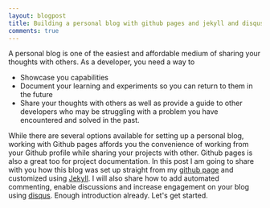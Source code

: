 ```yaml
---
layout: blogpost
title: Building a personal blog with github pages and jekyll and disqus
comments: true
---
```


A personal blog is one of the easiest and affordable medium of sharing your thoughts with others. As a developer, you need a way to
- Showcase you capabilities
- Document your learning and experiments so you can return to them in the future
- Share your thoughts with others as well as provide a guide to other developers who may be struggling with a problem you have encountered and solved in the past.

While there are several options available for setting up a personal blog, working with Github pages affords you the convenience of working from your Github profile while sharing your projects with other. Github pages is also a great too for project documentation.
In this post I am going to share with you how this blog was set up straight from my [github page](https://github.com/EzechukwuJI/ezechukwuji.github.io) and customized using [Jekyll](https://jekyllrb.com/). I will also share how to add automated commenting, enable discussions and increase engagement on your blog using [disqus](https://disqus.com/). Enough introduction already. Let's get started.
